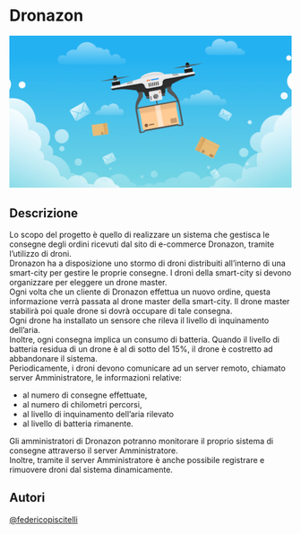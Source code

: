 # Dronazon
<img src = './assets/Cover.png'>

## Descrizione
Lo scopo del progetto è quello di realizzare un sistema che gestisca le consegne degli ordini ricevuti dal sito di 
e-commerce Dronazon, tramite l’utilizzo  di droni. <br> 
Dronazon ha a disposizione uno stormo di droni distribuiti all’interno di  una smart-city per gestire le proprie consegne. 
I droni della smart-city si devono organizzare per eleggere un drone master. <br> 
Ogni volta che un cliente di Dronazon effettua un nuovo ordine, questa informazione verrà passata al
drone master della smart-city. Il drone master stabilirà poi quale drone si dovrà occupare di tale consegna. <br> 
Ogni drone ha installato un sensore che rileva il livello di inquinamento dell’aria. <br> 
Inoltre, ogni consegna implica un consumo di batteria. Quando il livello di batteria residua di un drone è al di sotto del 15%, 
il drone è costretto ad abbandonare il sistema. <br>
Periodicamente, i droni devono comunicare ad un server remoto, chiamato server Amministratore, le informazioni relative:
- al numero di consegne effettuate, 
- al numero di chilometri percorsi,
- al livello di inquinamento dell’aria rilevato
- al livello di batteria rimanente.
  
Gli amministratori di Dronazon potranno monitorare il proprio sistema di consegne attraverso il server Amministratore. <br>
Inoltre, tramite il server Amministratore è anche possibile registrare e rimuovere droni dal sistema dinamicamente.

## Autori
[@federicopiscitelli](https://gitlab.com/federicopiscitelli)  
